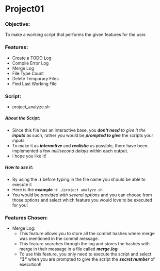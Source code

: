 # Project01
 ### Objective:
 To make a working script that performs the given features for the user.
 
### Features:
  - Create a TODO Log
  - Compile Error Log
  - Merge Log
  - File Type Count
  - Delete Temporary Files
  - Find Last Working File
### Script:
  - project_analyze.sh
##### About the Script:
  - Since this file has an interactive base, you *__don't need__ to give it the __inputs__* as such, rather you 
would be *__prompted to give__* the scripts your *inputs*
  - To make it as __*interactive*__ and *__realistic__* as possible, there have been implemented a few *millisecond delays* within 
each output.
  - I hope you like it!
##### How to use it:
  - By using the __./__ before typing in the file name you should be able to execute it
  - Here is the **example** ->
  ```./project_analyze.sh```
  - You would be *provided with several options* and you can choose from those options and select which feature 
you would love to be executed for you!
### Features Chosen:
  - Merge Log:
    - This feature allows you to store all the commit hashes where merge was mentioned in the commit message.
    - This feature searches through the log and stores the hashes with merge in their message in a file called 
__*merge.log*__
    - To use this feature, you only need to execute the script and select **"3"** when you are prompted to give 
the script the ***secret number*** of execution!!
    
